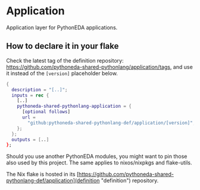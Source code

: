 # Application

Application layer for PythonEDA applications.

## How to declare it in your flake

Check the latest tag of the definition repository: <https://github.com/pythoneda-shared-pythonlang/application/tags>, and use it instead of the `[version]` placeholder below.

```nix
{
  description = "[..]";
  inputs = rec {
    [..]
    pythoneda-shared-pythonlang-application = {
      [optional follows]
      url =
        "github:pythoneda-shared-pythonlang-def/application/[version]";
    };
  };
  outputs = [..]
};
```

Should you use another PythonEDA modules, you might want to pin those also used by this project. The same applies to nixos/nixpkgs and flake-utils.

The Nix flake is hosted in its [https://github.com/pythoneda-shared-pythonlang-def/application](definition "definition") repository.

